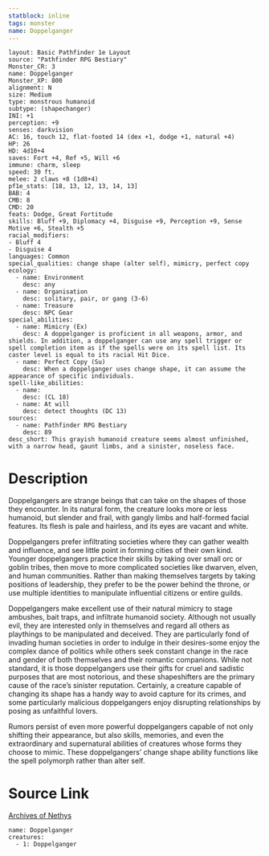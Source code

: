 ```yaml
---
statblock: inline
tags: monster
name: Doppelganger
---
```

```statblock
layout: Basic Pathfinder 1e Layout
source: "Pathfinder RPG Bestiary"
Monster_CR: 3
name: Doppelganger
Monster_XP: 800
alignment: N
size: Medium
type: monstrous humanoid
subtype: (shapechanger)
INI: +1
perception: +9
senses: darkvision
AC: 16, touch 12, flat-footed 14 (dex +1, dodge +1, natural +4)
HP: 26
HD: 4d10+4
saves: Fort +4, Ref +5, Will +6
immune: charm, sleep
speed: 30 ft.
melee: 2 claws +8 (1d8+4)
pf1e_stats: [18, 13, 12, 13, 14, 13]
BAB: 4
CMB: 8
CMD: 20
feats: Dodge, Great Fortitude
skills: Bluff +9, Diplomacy +4, Disguise +9, Perception +9, Sense Motive +6, Stealth +5
racial_modifiers:
- Bluff 4
- Disguise 4
languages: Common
special_qualities: change shape (alter self), mimicry, perfect copy
ecology:
  - name: Environment
    desc: any
  - name: Organisation
    desc: solitary, pair, or gang (3-6)
  - name: Treasure
    desc: NPC Gear
special_abilities:
  - name: Mimicry (Ex)
    desc: A doppelganger is proficient in all weapons, armor, and shields. In addition, a doppelganger can use any spell trigger or spell completion item as if the spells were on its spell list. Its caster level is equal to its racial Hit Dice.
  - name: Perfect Copy (Su)
    desc: When a doppelganger uses change shape, it can assume the appearance of specific individuals.
spell-like_abilities:
  - name:
    desc: (CL 18)
  - name: At will
    desc: detect thoughts (DC 13)
sources:
  - name: Pathfinder RPG Bestiary
    desc: 89
desc_short: This grayish humanoid creature seems almost unfinished, with a narrow head, gaunt limbs, and a sinister, noseless face.
```
# Description
Doppelgangers are strange beings that can take on the shapes of those they encounter. In its natural form, the creature looks more or less humanoid, but slender and frail, with gangly limbs and half-formed facial features. Its flesh is pale and hairless, and its eyes are vacant and white.

Doppelgangers prefer infiltrating societies where they can gather wealth and influence, and see little point in forming cities of their own kind. Younger doppelgangers practice their skills by taking over small orc or goblin tribes, then move to more complicated societies like dwarven, elven, and human communities. Rather than making themselves targets by taking positions of leadership, they prefer to be the power behind the throne, or use multiple identities to manipulate influential citizens or entire guilds.

Doppelgangers make excellent use of their natural mimicry to stage ambushes, bait traps, and infiltrate humanoid society. Although not usually evil, they are interested only in themselves and regard all others as playthings to be manipulated and deceived. They are particularly fond of invading human societies in order to indulge in their desires-some enjoy the complex dance of politics while others seek constant change in the race and gender of both themselves and their romantic companions. While not standard, it is those doppelgangers use their gifts for cruel and sadistic purposes that are most notorious, and these shapeshifters are the primary cause of the race’s sinister reputation. Certainly, a creature capable of changing its shape has a handy way to avoid capture for its crimes, and some particularly malicious doppelgangers enjoy disrupting relationships by posing as unfaithful lovers.

Rumors persist of even more powerful doppelgangers capable of not only shifting their appearance, but also skills, memories, and even the extraordinary and supernatural abilities of creatures whose forms they choose to mimic. These doppelgangers’ change shape ability functions like the spell polymorph rather than alter self.
# Source Link
[Archives of Nethys](https://aonprd.com/MonsterDisplay.aspx?ItemName=Doppelganger)
```encounter-table
name: Doppelganger
creatures:
  - 1: Doppelganger
```
